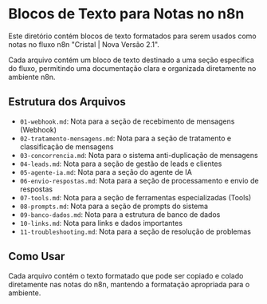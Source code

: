 # Blocos de Texto para Notas no n8n

Este diretório contém blocos de texto formatados para serem usados como notas no fluxo n8n "Cristal | Nova Versão 2.1".

Cada arquivo contém um bloco de texto destinado a uma seção específica do fluxo, permitindo uma documentação clara e organizada diretamente no ambiente n8n.

## Estrutura dos Arquivos

- `01-webhook.md`: Nota para a seção de recebimento de mensagens (Webhook)
- `02-tratamento-mensagens.md`: Nota para a seção de tratamento e classificação de mensagens
- `03-concorrencia.md`: Nota para o sistema anti-duplicação de mensagens
- `04-leads.md`: Nota para a seção de gestão de leads e clientes
- `05-agente-ia.md`: Nota para a seção do agente de IA
- `06-envio-respostas.md`: Nota para a seção de processamento e envio de respostas
- `07-tools.md`: Nota para a seção de ferramentas especializadas (Tools)
- `08-prompts.md`: Nota para a seção de prompts do sistema
- `09-banco-dados.md`: Nota para a estrutura de banco de dados
- `10-links.md`: Nota para links e dados importantes
- `11-troubleshooting.md`: Nota para a seção de resolução de problemas

## Como Usar

Cada arquivo contém o texto formatado que pode ser copiado e colado diretamente nas notas do n8n, mantendo a formatação apropriada para o ambiente.